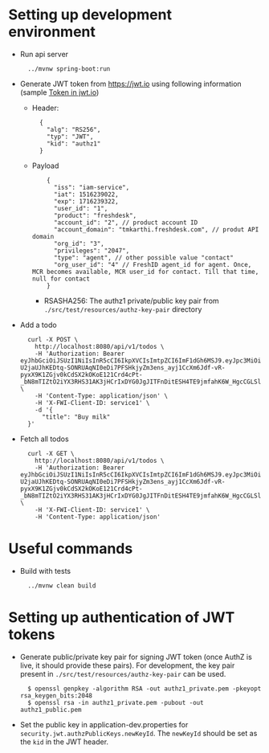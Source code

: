 
Setting up development environment
==================================
* Run api server

        ../mvnw spring-boot:run
        
* Generate JWT token from https://jwt.io using following information (sample 
[Token in jwt.io](https://jwt.io/#debugger-io?token=eyJhbGciOiJSUzI1NiIsInR5cCI6IkpXVCIsImtpZCI6ImtleTEifQ.eyJVc2VySWQiOiIxMjMiLCJBY2NJZCI6IjEiLCJPcmdJZCI6IjIiLCJQZXJtaXNzaW9ucyI6IjMxIiwiaWF0IjoxNTE2MjM5MDIyfQ.DmEvO7fRe_hYA5ny-aTVoVmMTcl5CfQwrVhOteZCtWn0gsSBapUBtqLAfJ7KsY0EzTLZ3GKG2bEHbqNGGaAjImR_HCXKUuJ564YMDs4c5X-7bxor1Ncs3cCKv8LS058cJmgpJG2Ci6ppqzihmpt_cabzFWflewHNtI8g2IT6aPm-NUpBEPXlBAtv1I1nOXj7PzSYw-nmUeYy4aSkBfEnUzHaQ57nFyGfUNwn0Ptvn_7kx3-ily75TUnPKj7qHtz0w6tiAa8XZ7ZNdGLgR8N58zosy2pfH618YIzYO_fCO1jCqt5oEZJjNre6uqI7DA2WAIz2HFfOCrbjsxWTwEZ0xw&publicKey=-----BEGIN%20PUBLIC%20KEY-----%0AMIIBIjANBgkqhkiG9w0BAQEFAAOCAQ8AMIIBCgKCAQEAqq9huwc3u0EVRAhESEb%2B%0A8CFxO8TEpbw%2Fgi%2FXDAQSCdHRyuPxiNyWLNrJ%2FQbq2lcueSdSc94vUVJ2mmPIRMX5%0AIWDLEbqjPgRaNM26VroGZgT1HKOWLF2Lra%2F6bwxhH9RhG0lCwIaXLqp5zPXt3gia%0AOi8OIoKhUTEdhkZe2Lw%2F9PyZj4ky%2Fgy4gf4nrJ5yasVBNHokEmvixb3XlQVTjYs6%0A3m9MVNqGgV2KTgTnfBA24H%2FXQftKas%2BDn8yDrtUDmKr87Xo0eI5FeM5RxLmFQezI%0ArobHgH24U3ijfZZkPb6XT9XarcuccLSrUD1SZTmqxdA5mspmwsost%2FN8bVp0ouJp%0AGQIDAQAB%0A-----END%20PUBLIC%20KEY-----))
    * Header: 
    
            {
              "alg": "RS256",
              "typ": "JWT",
              "kid": "authz1"
            }
            
    * Payload

              {
                "iss": "iam-service",
                "iat": 1516239022,
                "exp": 1716239322,
                "user_id": "1",
                "product": "freshdesk",
                "account_id": "2", // product account ID
                "account_domain": "tmkarthi.freshdesk.com", // produt API domain
                "org_id": "3",
                "privileges": "2047",
                "type": "agent", // other possible value "contact"
                "org_user_id": "4" // FreshID agent_id for agent. Once, MCR becomes available, MCR user_id for contact. Till that time, null for contact
              }
      * RSASHA256: The authz1 private/public key pair from `./src/test/resources/authz-key-pair` directory
    
* Add a todo

        curl -X POST \
          http://localhost:8080/api/v1/todos \
          -H 'Authorization: Bearer eyJhbGciOiJSUzI1NiIsInR5cCI6IkpXVCIsImtpZCI6ImF1dGh6MSJ9.eyJpc3MiOiJpYW0tc2VydmljZSIsImlhdCI6MTUxNjIzOTAyMiwiZXhwIjoxNzE2MjM5MzIyLCJ1c2VyX2lkIjoiMSIsInByb2R1Y3QiOiJmcmVzaGRlc2siLCJhY2NvdW50X2lkIjoiMiIsImFjY291bnRfZG9tYWluIjoidG1rYXJ0aGkuZnJlc2hkZXNrLmNvbSIsIm9yZ19pZCI6IjMiLCJwcml2aWxlZ2VzIjoiMjA0NyIsInR5cGUiOiJhZ2VudCIsIm9yZ191c2VyX2lkIjoiNCJ9.fbduTB5ajbtRSoOxnoxnQKPUqWimHLId9nuJEZiQkOnj02gMFW4Lm1tGD37o1ZckjCJkbUdANiZNphhiYKXSGLLiPl6tefRBb6ADUqrV2HUj7OsoEZ5sHv0xx3Y5xRYHumCXCliVFsMFbXAmQ-U2jaUJhKEDtq-SONRUAqNI0eDi7PFSHkjyZm3ens_ayj1CcXm6Jdf-vR-pyxX9K1ZGjv0kCdSX2kOKoE121Crd4cPt-_bN8mTIZtO2iYX3RHS31AK3jHCrIxDYG0JgJITFnDitESH4TE9jmfahK6W_HgcCGLSlfgTc4Wk7idUXCF3G3rIf2Qr76W00meQTsVJJ7Q' \
          -H 'Content-Type: application/json' \
          -H 'X-FWI-Client-ID: service1' \
          -d '{
        	"title": "Buy milk"
        }'

* Fetch all todos

        curl -X GET \
          http://localhost:8080/api/v1/todos \
          -H 'Authorization: Bearer eyJhbGciOiJSUzI1NiIsInR5cCI6IkpXVCIsImtpZCI6ImF1dGh6MSJ9.eyJpc3MiOiJpYW0tc2VydmljZSIsImlhdCI6MTUxNjIzOTAyMiwiZXhwIjoxNzE2MjM5MzIyLCJ1c2VyX2lkIjoiMSIsInByb2R1Y3QiOiJmcmVzaGRlc2siLCJhY2NvdW50X2lkIjoiMiIsImFjY291bnRfZG9tYWluIjoidG1rYXJ0aGkuZnJlc2hkZXNrLmNvbSIsIm9yZ19pZCI6IjMiLCJwcml2aWxlZ2VzIjoiMjA0NyIsInR5cGUiOiJhZ2VudCIsIm9yZ191c2VyX2lkIjoiNCJ9.fbduTB5ajbtRSoOxnoxnQKPUqWimHLId9nuJEZiQkOnj02gMFW4Lm1tGD37o1ZckjCJkbUdANiZNphhiYKXSGLLiPl6tefRBb6ADUqrV2HUj7OsoEZ5sHv0xx3Y5xRYHumCXCliVFsMFbXAmQ-U2jaUJhKEDtq-SONRUAqNI0eDi7PFSHkjyZm3ens_ayj1CcXm6Jdf-vR-pyxX9K1ZGjv0kCdSX2kOKoE121Crd4cPt-_bN8mTIZtO2iYX3RHS31AK3jHCrIxDYG0JgJITFnDitESH4TE9jmfahK6W_HgcCGLSlfgTc4Wk7idUXCF3G3rIf2Qr76W00meQTsVJJ7Q' \
          -H 'X-FWI-Client-ID: service1' \
          -H 'Content-Type: application/json'

Useful commands
===============
* Build with tests

        ../mvnw clean build

Setting up authentication of JWT tokens
=====================================
 
* Generate public/private key pair for signing JWT token (once AuthZ is live, it should provide these pairs).
For development, the key pair present in `./src/test/resources/authz-key-pair` can be used.

        $ openssl genpkey -algorithm RSA -out authz1_private.pem -pkeyopt rsa_keygen_bits:2048
        $ openssl rsa -in authz1_private.pem -pubout -out authz1_public.pem

* Set the public key in application-dev.properties for `security.jwt.authzPublicKeys.newKeyId`. The `newKeyId` should be set as
 the `kid` in the JWT header. 